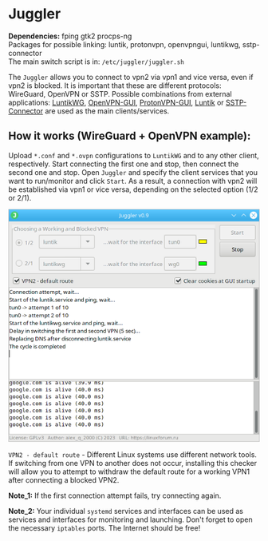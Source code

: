 # Juggler
**Dependencies:** fping gtk2 procps-ng  
Packages for possible linking: luntik, protonvpn, openvpngui, luntikwg, sstp-connector  
The main switch script is in: `/etc/juggler/juggler.sh`  
  
The `Juggler` allows you to connect to vpn2 via vpn1 and vice versa, even if vpn2 is blocked. It is important that these are different protocols: WireGuard, OpenVPN or SSTP. Possible combinations from external applications: [LuntikWG](https://github.com/AKotov-dev/luntikwg), [OpenVPN-GUI](https://github.com/AKotov-dev/OpenVPN-GUI), [ProtonVPN-GUI](https://github.com/AKotov-dev/protonvpn-gui), [Luntik](https://github.com/AKotov-dev/luntik) or [SSTP-Connector](https://github.com/AKotov-dev/SSTP-Connector) are used as the main clients/services.
  
How it works (WireGuard + OpenVPN example):
--
Upload `*.conf` and `*.ovpn` configurations to `LuntikWG` and to any other client, respectively. Start connecting the first one and stop, then connect the second one and stop. Open `Juggler` and specify the client services that you want to run/monitor and click `Start`. As a result, a connection with vpn2 will be established via vpn1 or vice versa, depending on the selected option (1/2 or 2/1).
  
![](https://github.com/AKotov-dev/juggler/blob/main/ScreenShot5.png)  
  
`VPN2 - default route` - Different Linux systems use different network tools. If switching from one VPN to another does not occur, installing this checker will allow you to attempt to withdraw the default route for a working VPN1 after connecting a blocked VPN2.

**Note_1:** If the first connection attempt fails, try connecting again.
  
**Note_2:** Your individual `systemd` services and interfaces can be used as services and interfaces for monitoring and launching. Don't forget to open the necessary `iptables` ports. The Internet should be free!  
